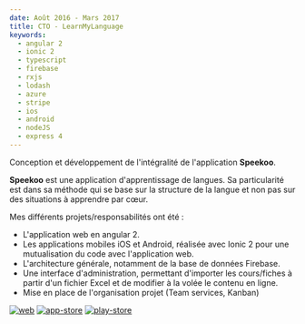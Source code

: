 ```yaml
---
date: Août 2016 - Mars 2017
title: CTO - LearnMyLanguage
keywords:
  - angular 2
  - ionic 2
  - typescript
  - firebase
  - rxjs
  - lodash
  - azure
  - stripe
  - ios
  - android
  - nodeJS
  - express 4
---
```


Conception et développement de l'intégralité de l'application **Speekoo**.

**Speekoo** est une application d'apprentissage de langues. Sa particularité est dans sa méthode qui se base sur la structure de la langue et non pas sur des situations à apprendre par cœur.

Mes différents projets/responsabilités ont été :
 - L'application web en angular 2.
 - Les applications mobiles iOS et Android, réalisée avec Ionic 2 pour une mutualisation du code avec l'application web.
 - L'architecture générale, notamment de la base de données Firebase.
 - Une interface d'administration, permettant d'importer les cours/fiches à partir d'un fichier Excel et de modifier à la volée le contenu en ligne.
 - Mise en place de l'organisation projet (Team services, Kanban)

[![web](web-badge.svg)](https://speekoo.com)
[![app-store](app-store-badge-fr.svg)](https://itunes.apple.com/be/app/speekoo/id1171852940?mt=8)
[![play-store](google-play-badge-fr.svg)](https://play.google.com/store/apps/details?id=com.ionicframework.speekooappv2208928&hl=fr)
